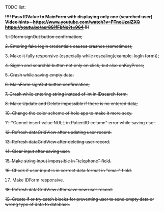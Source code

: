TODO list:

~~**!!!! Pass IDValue to MainForm with displaying only one (searched user)
  Video hints - https://www.youtube.com/watch?v=PTneUzaIZXQ
                https://youtu.be/aer8S1fFbNc?t=964 !!!**~~

~~1. IDform signOut button confirmation;~~

~~2. Entering fake logIn credentials causes crashes (sometimes);~~

~~3. Make it fully responsive (especially while rescaling(example: logIn form));~~

~~4. SignIn and searchId button not only on click, but also onKeyPress;~~

~~5. Crash while saving empty data;~~

~~6. MainForm signOut button confirmation;~~

~~7. Crash while entering string instead of int in IDsearch form;~~

~~8. Make Update and Delete impossible if there is no entered data;~~

~~10. Change the color scheme of hole app to make it more sexy.~~

~~11. "Cannot insert value NULL in PatientID column" error while saving user.~~

~~12. Refresh  dataGridView after updating user record.~~

~~13. Refresh  dataGridView after deleting user record.~~

~~14. Clear input after saving user.~~

~~15. Make string input impossible in "telephone" field.~~

~~16. Check if user input is in correct data format in "email" field.~~

17. Make IDForm responsive.

~~18. Refresh  dataGridView after save new user record.~~

~~19. Create if or try catch blocks for preventing user to send empty data or wrong type of data to database.~~
